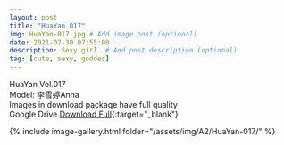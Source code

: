 ```yaml
---
layout: post
title: "HuaYan 017"
img: HuaYan-017.jpg # Add image post (optional)
date: 2021-07-30 07:55:00
description: Sexy girl. # Add post description (optional)
tag: [cute, sexy, goddes]
---
```

HuaYan Vol.017  
Model: 李雪婷Anna  
Images in download package have full quality                    
Google Drive [Download Full](http://gestyy.com/eoAHti){:target="_blank"}

{% include image-gallery.html folder="/assets/img/A2/HuaYan-017/" %}
